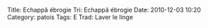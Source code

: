 Title: Echappâ ébrogie
Tri: Echappâ ébrogie
Date: 2010-12-03 10:20
Category: patois
Tags: E
Trad: Laver le linge
